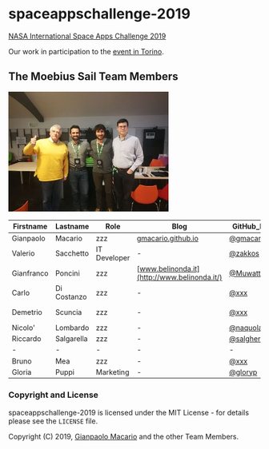 # spaceappschallenge-2019

[NASA International Space Apps Challenge 2019](https://www.spaceappschallenge.org/)

Our work in participation to the [event in Torino](https://www.i3p.it/article/nasa-space-apps-challenge-torino).

## The Moebius Sail Team Members

![Moebius Sail Team](images/2019-10-19-team.jpg)

| Firstname  | Lastname   | Role                | Blog | GitHub_ID                            | Telegram_ID   |
|------------|------------|---------------------|------|--------------------------------------|---------------|
| Gianpaolo  | Macario    | zzz                 | [gmacario.github.io](https://gmacario.github.io/) | [@gmacario](https://github.com/gmacario) | @gmacario |
| Valerio    | Sacchetto  | IT Developer        | -    | [@zakkos](https://github.com/zakkos) | +39-347-6548260 |
| Gianfranco | Poncini    | zzz  | [www.belinonda.it](http://www.belinonda.it/) | [@Muwattalli](https://github.com/Muwattalli) | @Togodumno |
| Carlo      | Di Costanzo | zzz                 | -    | [@xxx](https://github.com/xxx) | +39-327-1694837 |
| Demetrio   | Scuncia    | zzz                 | -    | [@xxx](https://github.com/xxx) | +39-349-6000209 |
| Nicolo'    | Lombardo   | zzz                 | -    | [@naquola](https://github.com/naquola) | @naquola |
| Riccardo   | Salgarella | zzz                 | -    | [@salgherik](https://github.com/salgherik) | @salgherik |
| -          | -          | -                   | -    | -                              | - |
| Bruno      | Mea       | zzz                 | -    | [@xxx](https://github.com/xxx) | @Bruno M |
| Gloria     | Puppi     | Marketing           | -    | [@gloryp](https://github.com/gloryp) | @Gloria_Py     |

### Copyright and License

spaceappschallenge-2019 is licensed under the MIT License - for details please see the `LICENSE` file.

Copyright (C) 2019, [Gianpaolo Macario](http://gmacario.github.io/) and the other Team Members.

<!-- EOF -->
